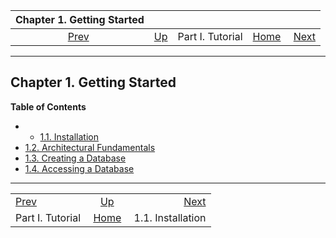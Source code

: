<!--?xml version="1.0" encoding="UTF-8" standalone="no"?-->

|         Chapter 1. Getting Started        |                                        |                  |                                                       |                                                    |
| :---------------------------------------: | :------------------------------------- | :--------------: | ----------------------------------------------------: | -------------------------------------------------: |
| [Prev](tutorial.html "Part I. Tutorial")  | [Up](tutorial.html "Part I. Tutorial") | Part I. Tutorial | [Home](index.html "PostgreSQL 17devel Documentation") |  [Next](tutorial-install.html "1.1. Installation") |

***

## Chapter 1. Getting Started

**Table of Contents**

  * *   [1.1. Installation](tutorial-install.html)
  * [1.2. Architectural Fundamentals](tutorial-arch.html)
  * [1.3. Creating a Database](tutorial-createdb.html)
  * [1.4. Accessing a Database](tutorial-accessdb.html)

***

|                                           |                                                       |                                                    |
| :---------------------------------------- | :---------------------------------------------------: | -------------------------------------------------: |
| [Prev](tutorial.html "Part I. Tutorial")  |         [Up](tutorial.html "Part I. Tutorial")        |  [Next](tutorial-install.html "1.1. Installation") |
| Part I. Tutorial                          | [Home](index.html "PostgreSQL 17devel Documentation") |                                  1.1. Installation |
